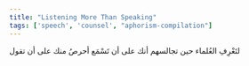 ```yaml
---
title: "Listening More Than Speaking"
tags: ['speech', 'counsel', "aphorism-compilation"]
---
```


 لتَعْرِفِ العُلماء حين تجالسهم أنك على أن تَسْمَع أحرصُ منك على أن تقول
